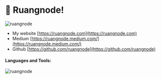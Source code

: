 # 👋 Ruangnode!

![ruangnode](https://komarev.com/ghpvc/?username=ruangnode\&label=Profile%20views\&color=0e75b6\&style=flat)

* My website [https://ruangnode.com](https://ruangnode.com)
* Medium [https://ruangnode.medium.com/](https://ruangnode.medium.com/)
* Github [https://github.com/ruangnode](https://github.com/ruangnode)

#### Languages and Tools:

![ruangnode](https://github-readme-stats.vercel.app/api/top-langs?username=ruangnode\&show\_icons=true\&locale=en\&layout=compact)
